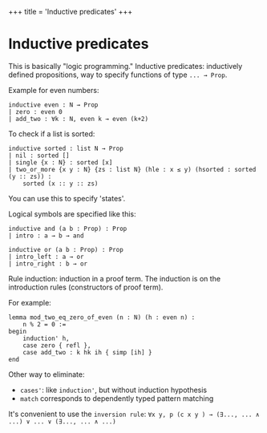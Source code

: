 +++
title = 'Inductive predicates'
+++

# Inductive predicates

This is basically "logic programming."
Inductive predicates: inductively defined propositions, way to specify functions of type `... → Prop`.

Example for even numbers:

```lean
inductive even : Ν → Prop
| zero : even 0
| add_two : ∀k : Ν, even k → even (k+2)
```

To check if a list is sorted:

```lean
inductive sorted : list Ν → Prop
| nil : sorted []
| single {x : Ν} : sorted [x]
| two_or_more {x y : Ν} {zs : list Ν} (hle : x ≤ y) (hsorted : sorted (y :: zs)) :
    sorted (x :: y :: zs)
```

You can use this to specify 'states'.

Logical symbols are specified like this:

```lean
inductive and (a b : Prop) : Prop
| intro : a → b → and

inductive or (a b : Prop) : Prop
| intro_left : a → or
| intro_right : b → or
```

Rule induction: induction in a proof term. The induction is on the introduction rules (constructors of proof term).

For example:

```lean
lemma mod_two_eq_zero_of_even (n : Ν) (h : even n) :
    n % 2 = 0 :=
begin
    induction' h,
    case zero { refl },
    case add_two : k hk ih { simp [ih] }
end
```

Other way to eliminate:
* `cases'`: like `induction'`, but without induction hypothesis
* `match` corresponds to dependently typed pattern matching

It's convenient to use the `inversion rule`: `∀x y, p (c x y ) → (∃..., ... ∧ ...) ∨ ... ∨ (∃..., ... ∧ ...)`

